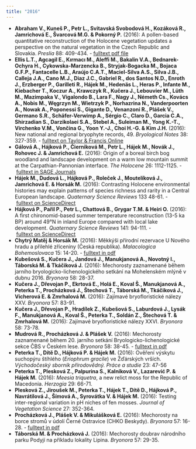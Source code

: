 ```yaml
---
title: "2016"
---
```


*   **Abraham V., Kuneš P., Petr L., Svitavská Svobodová H., Kozáková R., Jamrichová E., Švarcová M.G. & Pokorný P.** (2016): A pollen-based quantitative reconstruction of the Holocene vegetation updates a perspective on the natural vegetation in the Czech Republic and Slovakia. _Preslia_ 88: 409-434\. - [fulltext pdf file](http://www.preslia.cz/P164Abraham.pdf)
*   **Ellis L.T., Agcagil E., Kırmacı M., Aleffi M., Bakalin V.A., Bednarek-Ochyra H., Cykowska-Marzencka B., Stryjak-Bogacka M., Bojaca G.F.P., Fantacelle L.B., Araújo C.A.T., Maciel-Silva A.S., Silva J.B., Calleja J.A., Cano M.J., Diaz J.C., Gabriel R., dos Santos N.D., Enroth J., Erzberger P., Garilleti R., Hájek M., Hedenäs L., Heras P., Infante M., Kiebacher T., Koczur A., Krawczyk R., Kučera J., Lebouvier M., Lüth M., Mazimpaka V., Vigalondo B., Lara F., Nagy J., Németh Cs., Kovács A., Nobis M., Węgrzyn M., Wietrzyk P., Norhazrina N., Vanderpoorten A., Nowak A., Poponessi S., Gigante D., Venanzoni R., Plášek V., Germano S.R., Schäfer-Verwimp A., Sérgio C., Claro D., Garcia C.A., Shirzadian S., Darzikolaei S.A., Stebel A., Suleiman M., Yong K.-T., Virchenko V.M., Vončina G., Yoon Y.-J., Choi H.-G. & Kim J.H.** (2016): New national and regional bryophyte records, 49\. _Bryological Notes_ 38: 327-359\. - [fulltext on Taylor & Francis Online](http://www.tandfonline.com/doi/pdf/10.1080/03736687.2016.1225777?needAccess=true)
*   **Gálová A., Hájková P., Čierniková M., Petr L., Hájek M., Novák J., Rohovec J. & Jamrichová E.** (2016): Origin of a boreal birch bog woodland and landscape development on a warm low mountain summit at the Carpathian-Pannonian interface. _The Holocene_ 26: 1112-1125\. - [fulltext in SAGE Journals](http://journals.sagepub.com/doi/pdf/10.1177/0959683616632884)
*   **Hájek M., Dudová L., Hájková P., Roleček J., Moutelíková J., Jamrichová E. & Horsák M.** (2016): Contrasting Holocene environmental histories may explain patterns of species richness and rarity in a Central European landscape. _Quaternary Science Reviews_ 133 48-61\. - [fulltext on ScienceDirect](http://www.sciencedirect.com/science/article/pii/S0277379115301931)
*   **Hájková P., Pařil P., Petr L., Chattová B., Grygar T.M. & Heiri O.** (2016): A first chironomid-based summer temperature reconstruction (13-5 ka BP) around 49°N in inland Europe compared with local lake development. _Quaternary Science Reviews_ 141: 94-111\. - [fulltext on ScienceDirect](http://ac.els-cdn.com/S0277379116301044/1-s2.0-S0277379116301044-main.pdf?_tid=3e5c71bc-f766-11e6-b9d1-00000aab0f02&acdnat=1487593098_837d345efa5d492a4703330528662592)
*   **Chytrý Matěj & Horsák M.** (2016): Měkkýši přírodní rezervace U Nového hradu a přilehlé zříceniny (Česká republika). _Malacologica Bohemoslovaca_ 15: 14-20\. - [fulltext in pdf](http://mollusca.sav.sk/pdf/15/15.Chytry.pdf)
*   **Kubešová S., Kučera J., Jandová J., Manukjanová A., Novotný I., Táborská M. & Tkáčiková J.** (2016): Mechorosty zaznamenané během jarního bryologicko-lichenologického setkání na Mohelenském mlýně v dubnu 2016\. _Bryonora_ 58: 28-37\.
*   **Kučera J., Dřevojan P., Ekrtová E., Holá E., Koval Š., Manukjanová A., Peterka T., Procházková J., Štechová T., Táborská M., Tkáčiková J., Vicherová E. & Zmrhalová M.** (2016): Zajímavé bryofloristické nálezy XXV. _Bryonora_ 57: 83-91\.
*   **Kučera J., Dřevojan P., Hradílek Z., Kubešová S., Laburdová J., Lysák F., Manukjanová A., Koval Š., Peterka T., Soldán Z., Štechová T. & Zmrhalová M.** (2016): Zajímavé bryofloristické nálezy XXVI. _Bryonora_ 58: 73-78\.
*   **Mudrová R., Procházková J. & Plášek V.** (2016): Mechorosty zaznamenané během 20\. jarního setkání Bryologicko-lichenologické sekce ČBS v Českém lese. _Bryonora_ 58: 38-45\. - [fulltext in pdf](http://botanika.bf.jcu.cz/bls/english/files/bryonora58_4.pdf)
*   **Peterka T., Dítě D., Hájková P. & Hájek M.** (2016): Ověření výskytu suchopýru štíhlého (_Eriophrum gracile_) ve Žďárských vrších. _Východočeský sborník přírodovědný. Práce a studie_ 23: 47-56
*   **Peterka T., Plesková Z., Palpurina S., Kalníková V., Lazarević P. & Hájek M.** (2016): _Meesia triquetra_, a new relict moss for the Republic of Macedonia. _Herzogia_ 29: 66-71\.
*   **Plesková Z., Jiroušek M., Peterka T., Hájek T., Dítě D., Hájková P., Navrátilová J., Šímová A., Syrovátka V. & Hájek M.** (2016): Testing inter-regional variation in pH niches of fen mosses. _Journal of Vegetation Science_ 27: 352-364\.
*   **Procházková J., Plášek V. & Mikulášková E.** (2016): Mechorosty na borce stromů v údolí Černé Ostravice (CHKO Beskydy). _Bryonora_ 57: 16-28\. - [fulltext in pdf](http://botanika.bf.jcu.cz/bls/english/files/bryonora57_3.pdf)
*   **Táborská M. & Procházková J.** (2016): Mechorosty doubrav národního parku Podyjí na příkladu lokality Lipina. _Bryonora_ 57: 29-35\.